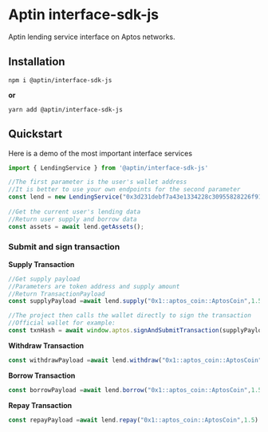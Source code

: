 # Aptin interface-sdk-js 

Aptin lending service interface on Aptos networks.

## Installation
 
```
npm i @aptin/interface-sdk-js
```

**or**

```
yarn add @aptin/interface-sdk-js
```

## Quickstart

 Here is a demo of the most important interface services

 
```typescript
import { LendingService } from '@aptin/interface-sdk-js'

//The first parameter is the user's wallet address
//It is better to use your own endpoints for the second parameter
const lend = new LendingService("0x3d231debf7a43e1334228c30955828226f91570f799a46cbda8bc6109dabc01c");
 
//Get the current user's lending data
//Return user supply and borrow data
const assets = await lend.getAssets(); 
```


### Submit and sign transaction

**Supply Transaction**
```typescript
//Get supply payload
//Parameters are token address and supply amount
//Return TransactionPayload
const supplyPayload =await lend.supply("0x1::aptos_coin::AptosCoin",1.5); 

//The project then calls the wallet directly to sign the transaction
//Official wallet for example:
const txnHash = await window.aptos.signAndSubmitTransaction(supplyPayload);
```

**Withdraw Transaction**
```typescript
const withdrawPayload =await lend.withdraw("0x1::aptos_coin::AptosCoin",1.5)
```

**Borrow Transaction**
```typescript
const borrowPayload =await lend.borrow("0x1::aptos_coin::AptosCoin",1.5) 
```


**Repay Transaction**
```typescript
const repayPayload =await lend.repay("0x1::aptos_coin::AptosCoin",1.5)
```
 
